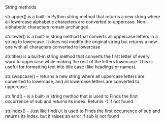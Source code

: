String methods

 str.upper() is a built-in Python string method that returns a new string where all lowercase alphabetic characters are converted to uppercase. Non-alphabetic characters remain unchanged.
 
str.lower() is a built-in string method that converts all uppercase letters in a string to lowercase. It does not modify the original string but returns a new one with all characters converted to lowercase

str.title() is a built-in string method that converts the first letter of every word to uppercase while making the rest of the letters lowercase. This is useful for formatting text into title case (like headings or names).

str.swapcase() – returns a new string where all uppercase letters are converted to lowercase, and all lowercase letters are converted to uppercase.

str.find() - is a built-in string method that is used to Finds the first occurrence of sub and returns its index. Returns -1 if not found

str.index() - Just like find(),it is used to Finds the first occurrence of sub and returns its index. but it raises an error if sub is not found